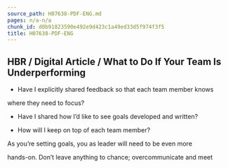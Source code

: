 ```yaml
---
source_path: H07638-PDF-ENG.md
pages: n/a-n/a
chunk_id: d0b91823590e492e9d423c1a49ed33d5f974f3f5
title: H07638-PDF-ENG
---
```

## HBR / Digital Article / What to Do If Your Team Is Underperforming

- Have I explicitly shared feedback so that each team member knows

where they need to focus?

- Have I shared how I’d like to see goals developed and written?

- How will I keep on top of each team member?

As you’re setting goals, you as leader will need to be even more

hands-on. Don’t leave anything to chance; overcommunicate and meet
